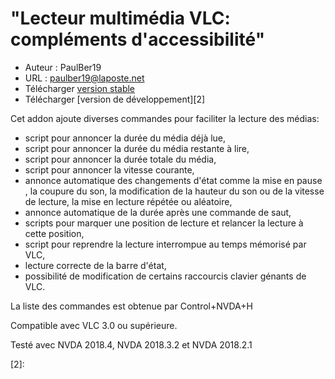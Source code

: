 # "Lecteur multimédia VLC: compléments d'accessibilité" #

* Auteur : PaulBer19
* URL : paulber19@laposte.net
* Télécharger [version stable][1]
* Télécharger [version de développement][2]


Cet addon ajoute diverses commandes pour faciliter la lecture des médias:

* script  pour annoncer la durée du média  déjà lue,
* script pour annoncer la durée du média restante à lire,
* script pour annoncer la durée totale du média,
* script pour annoncer la vitesse courante,
* annonce automatique des changements d'état comme la mise en pause , la coupure du son, la modification de la hauteur du son ou de la vitesse de lecture, la  mise en lecture répétée ou aléatoire,
* annonce automatique de la durée après une commande  de saut,
* scripts pour marquer une position de lecture et relancer la lecture  à cette position,
* script pour reprendre la lecture interrompue au temps mémorisé par VLC,
* lecture correcte de la barre d'état,
* possibilité de modification de certains raccourcis clavier génants de VLC.


La liste des commandes est obtenue par Control+NVDA+H

Compatible avec VLC 3.0 ou supérieure.

Testé avec NVDA 2018.4, NVDA 2018.3.2 et NVDA 2018.2.1


[1]: https://rawgit.com/paulber007/AllMyNVDAAddons/master/VLC/VLCAccessEnhancement-1.1.nvda-addon

[2]:
